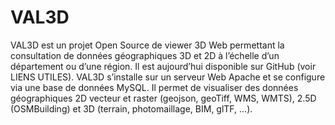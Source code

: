 # VAL3D
VAL3D est un projet Open Source de viewer 3D Web permettant la consultation de données géographiques 3D et 2D à l’échelle d’un département ou d’une région. Il est aujourd’hui disponible sur GitHub (voir LIENS UTILES). VAL3D s’installe sur un serveur Web Apache et se configure via une base de données MySQL. Il permet de visualiser des données géographiques 2D vecteur et raster (geojson, geoTiff, WMS, WMTS), 2.5D (OSMBuilding) et 3D (terrain, photomaillage, BIM, glTF, …).
